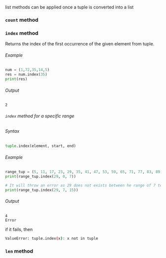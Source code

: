 list methods can be applied once a tuple is converted into a list

### `count` method

### `index` method

Returns the index of the first occurrence of the given element from tuple.

###### Example

```python
num = (1,72,35,14,5)
res = num.index(35)  
print(res)
```

###### Output

```output
2
```

###### `index` method for a specific range

###### Syntax

```python
tuple.index(element, start, end)
```

###### Example

```python
range_tup = (5, 11, 17, 23, 29, 35, 41, 47, 53, 59, 65, 71, 77, 83, 89, 95)  
print(range_tup.index(29, 0, 7))  

# It will throw an error as 29 does not exists between he range of 7 to 15
print(range_tup.index(29, 7, 15))
```

###### Output

```output
4
Error
```

if it fails, then

```bash
ValueError: tuple.index(x): x not in tuple
```

### `len` method
